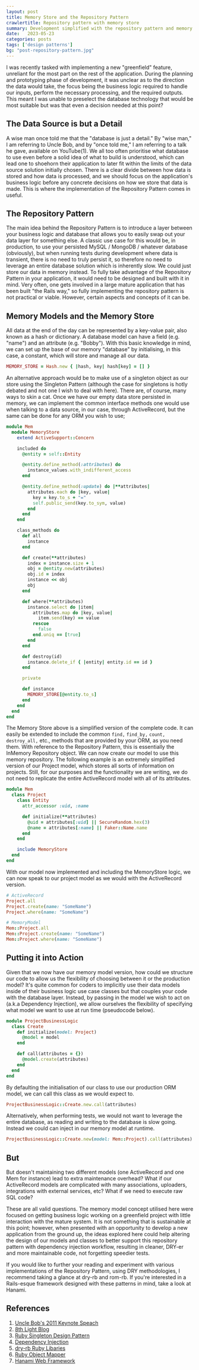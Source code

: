 ```yaml
---
layout: post
title: Memory Store and the Repository Pattern
crawlertitle: Repository pattern with memory store
summary: Development simplified with the repository pattern and memory store
date:   2023-05-23
categories: posts
tags: ['design patterns']
bg: "post-repository-pattern.jpg"
---
```


I was recently tasked with implementing a new "greenfield" feature, unreliant for the most part on the rest of the application. During the planning and prototyping phase of development, it was unclear as to the direction the data would take, the focus being the business logic required to handle our inputs, perform the necessary processing, and the required outputs. This meant I was unable to preselect the database technology that would be most suitable but was that even a decision needed at this point?

## The Data Source is but a Detail

A wise man once told me that the "database is just a detail." By "wise man," I am referring to Uncle Bob, and by "once told me," I am referring to a talk he gave, available on YouTube(1). We all too often prioritise what database to use even before a solid idea of what to build is understood, which can lead one to shoehorn their application to later fit within the limits of the data source solution initially chosen. There is a clear divide between how data is stored and how data is processed, and we should focus on the application's business logic before any concrete decisions on how we store that data is made. This is where the implementation of the Repository Pattern comes in useful.

## The Repository Pattern

The main idea behind the Repository Pattern is to introduce a layer between your business logic and database that allows you to easily swap out your data layer for something else. A classic use case for this would be, in production, to use your persisted MySQL / MongoDB / whatever database (obviously), but when running tests during development where data is transient, there is no need to truly persist it, so therefore no need to leverage an entire database solution which is inherently slow. We could just store our data in memory instead. To fully take advantage of the Repository Pattern in your application, it would need to be designed and built with it in mind. Very often, one gets involved in a large mature application that has been built "the Rails way," so fully implementing the repository pattern is not practical or viable. However, certain aspects and concepts of it can be.

## Memory Models and the Memory Store

All data at the end of the day can be represented by a key-value pair, also known as a hash or dictionary. A database model can have a field (e.g. "name") and an attribute (e.g. "Bobby"). With this basic knowledge in mind, we can set up the base of our memory "database" by initialising, in this case, a constant, which will store and manage all our data.
```ruby
MEMORY_STORE = Hash.new { |hash, key| hash[key] = [] }
```
An alternative approach would be to make use of a singleton object as our store using the Singleton Pattern (although the case for singletons is hotly debated and not one I wish to deal with here). There are, of course, many ways to skin a cat. Once we have our empty data store persisted in memory, we can implement the common interface methods one would use when talking to a data source, in our case, through ActiveRecord, but the same can be done for any ORM you wish to use;

```ruby
module Mem
  module MemoryStore
    extend ActiveSupport::Concern

    included do
      @entity = self::Entity

      @entity.define_method(:attributes) do
        instance_values.with_indifferent_access
      end

      @entity.define_method(:update) do |**attributes|
        attributes.each do |key, value|
          key = key.to_s + "="
          self.public_send(key.to_sym, value)
        end
      end
    end

    class_methods do
      def all
        instance
      end

      def create(**attributes)
        index = instance.size + 1
        obj = @entity.new(attributes)
        obj.id = index
        instance << obj
        obj
      end

      def where(**attributes)
        instance.select do |item|
          attributes.map do |key, value|
            item.send(key) == value
          rescue
            false
          end.uniq == [true]
        end
      end

      def destroy(id)
        instance.delete_if { |entity| entity.id == id }
      end

      private

      def instance
        MEMORY_STORE[@entity.to_s]
      end
    end
  end
end
   ```
The Memory Store above is a simplified version of the complete code. It can easily be extended to include the common `find,` `find_by,` `count,` `destroy_all,` etc., methods that are provided by your ORM, as you need them. With reference to the Repository Pattern, this is essentially the InMemory Repository object.
We can now create our model to use this memory repository. The following example is an extremely simplified version of our Project model, which stores all sorts of information on projects. Still, for our purposes and the functionality we are writing, we do not need to replicate the entire ActiveRecord model with all of its attributes.

```ruby
module Mem
  class Project
    class Entity
      attr_accessor :uid, :name

      def initialize(**attributes)
        @uid = attributes[:uid] || SecureRandom.hex(3)
        @name = attributes[:name] || Faker::Name.name
      end
    end

    include MemoryStore
  end
end
   ```
With our model now implemented and including the MemoryStore logic, we can now speak to our project model as we would with the ActiveRecord version.

```ruby
# ActiveRecord
Project.all
Project.create(name: "SomeName")
Project.where(name: "SomeName")

# MemoryModel
Mem::Project.all
Mem::Project.create(name: "SomeName")
Mem::Project.where(name: "SomeName")
```````
## Putting it into Action

Given that we now have our memory model version, how could we structure our code to allow us the flexibility of choosing between it or the production model? It's quite common for coders to implicitly use their data models inside of their business logic use case classes but that couples your code with the database layer. Instead, by passing in the model we wish to act on (a.k.a Dependency Injection), we allow ourselves the flexibility of specifying what model we want to use at run time (pseudocode below).

```ruby
module ProjectBusinessLogic
  class Create
    def initialize(model: Project)
      @model = model
    end

    def call(attributes = {})
      @model.create(attributes)
    end
  end
end
```
By defaulting the initialisation of our class to use our production ORM model, we can call this class as we would expect to.

```ruby
ProjectBusinessLogic::Create.new.call(attributes)
   ```
Alternatively, when performing tests, we would not want to leverage the entire database, as reading and writing to the database is slow going. Instead we could can inject in our memory model at runtime.

```ruby
ProjectBusinessLogic::Create.new(model: Mem::Project).call(attributes)
``````
## But

But doesn't maintaining two different models (one ActiveRecord and one Mem for instance) lead to extra maintenance overhead? What if our ActiveRecord models are complicated with many associations, uploaders, integrations with external services, etc? What if we need to execute raw SQL code?

These are all valid questions. The memory model concept utilised here were focused on getting business logic working on a greenfield project with little interaction with the mature system. It is not something that is sustainable at this point; however, when presented with an opportunity to develop a new application from the ground up, the ideas explored here could help altering the design of our models and classes to better support this repository pattern with dependency injection workflow, resulting in cleaner, DRY-er and more maintainable code, not forgetting speedier tests.

If you would like to further your reading and experiment with various implementations of the Repository Pattern, using DRY methodologies, I recommend taking a glance at dry-rb and rom-rb. If you're interested in a Rails-esque framework designed with these patterns in mind, take a look at Hanami.

## References

1. [Uncle Bob's 2011 Keynote Speach](https://youtu.be/WpkDN78P884?t=2502)
2. [8th Light Blog](https://8thlight.com/blog/mike-ebert/2013/03/23/the-repository-pattern.html)
3. [Ruby Singleton Design Pattern](https://www.rubyguides.com/2018/05/singleton-pattern-in-ruby/)
4. [Dependency Injection](https://en.wikipedia.org/wiki/Dependency_injection)
5. [dry-rb Ruby Libaries](https://dry-rb.org/)
6. [Ruby Object Mapper](https://rom-rb.org/)
7. [Hanami Web Framework](https://hanamirb.org/)
